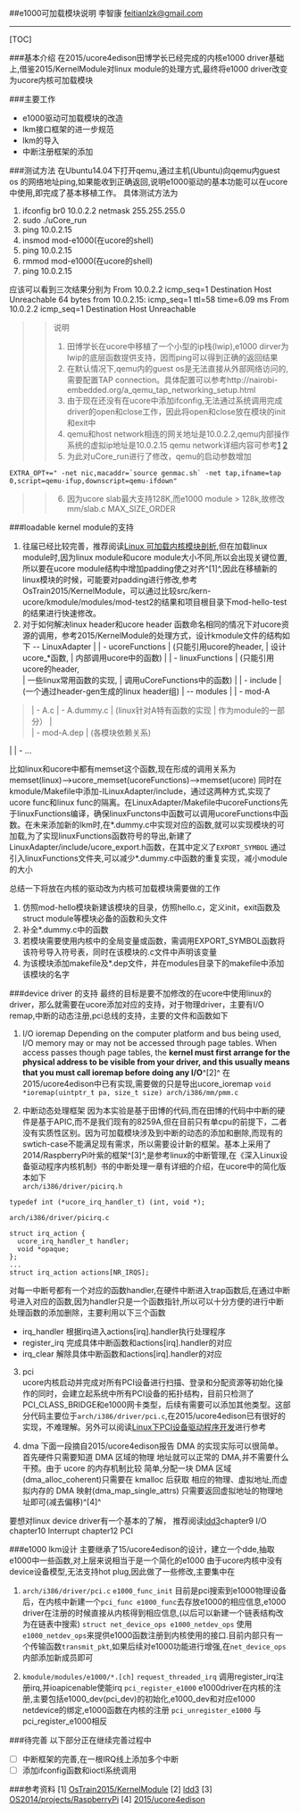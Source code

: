 ##e1000可加载模块说明
李智康
feitianlzk@gmail.com

- - -

[TOC]


###基本介绍
在2015/ucore4edison田博学长已经完成的内核e1000 driver基础上,借鉴2015/KernelModule对linux module的处理方式,最终将e1000 driver改变为ucore内核可加载模块

###主要工作
- e1000驱动可加载模块的改造
- lkm接口框架的进一步规范
- lkm的导入
- 中断注册框架的添加

###测试方法
在Ubuntu14.04下打开qemu,通过主机(Ubuntu)向qemu内guest os 的网络地址ping,如果能收到正确返回,说明e1000驱动的基本功能可以在ucore中使用,即完成了基本移植工作。
具体测试方法为
 1. ifconfig br0 10.0.2.2 netmask 255.255.255.0
 2. sudo ./uCore_run
 3. ping 10.0.2.15
 4. insmod mod-e1000(在ucore的shell)
 5. ping 10.0.2.15
 6. rmmod mod-e1000(在ucore的shell)
 7. ping 10.0.2.15

应该可以看到三次结果分别为
From 10.0.2.2 icmp_seq=1 Destination Host Unreachable
64 bytes from 10.0.2.15: icmp_seq=1 ttl=58 time=6.09 ms
From 10.0.2.2 icmp_seq=1 Destination Host Unreachable
>>说明
>>1. 田博学长在ucore中移植了一个小型的ip栈(lwip),e1000 dirver为lwip的底层函数提供支持，因而ping可以得到正确的返回结果
>>2. 在默认情况下,qemu内的guest os是无法直接从外部网络访问的,需要配置TAP connection。具体配置可以参考http://nairobi-embedded.org/a_qemu_tap_networking_setup.html
>>3. 由于现在还没有在ucore中添加ifconfig,无法通过系统调用完成driver的open和close工作，因此将open和close放在模块的init和exit中
>>4. qemu和host network相连的网关地址是10.0.2.2,qemu内部操作系统的虚拟ip地址是10.0.2.15 qemu network详细内容可参考[1](http://wiki.qemu.org/Documentation/Networking) [2](https://en.wikibooks.org/wiki/QEMU/Networking#TAP_interfaces)
>>5. 为此对uCore_run进行了修改，qemu的启动参数增加
```
EXTRA_OPT+=" -net nic,macaddr=`source genmac.sh` -net tap,ifname=tap    0,script=qemu-ifup,downscript=qemu-ifdown"
```
>>6. 因为ucore slab最大支持128K,而e1000 module > 128k,故修改mm/slab.c MAX_SIZE_ORDER

###loadable kernel module的支持
1. 往届已经比较完善，推荐阅读[Linux 可加载内核模块剖析](http://www.ibm.com/developerworks/cn/linux/l-lkm/),但在加载linux module时,因为linux module和ucore module大小不同,所以会出现关键位置,所以要在ucore module结构中增加padding使之对齐^[1]^,因此在移植新的linux模块的时候，可能要对padding进行修改,参考OsTrain2015/KernelModule，可以通过比较src/kern-ucore/kmodule/modules/mod-test2的结果和项目根目录下mod-hello-test的结果进行快速修改。
2. 对于如何解决linux header和ucore header 函数命名相同的情况下对ucore资源的调用，参考2015/KernelModule的处理方式，设计kmodule文件的结构如下
-- LinuxAdapter
|
| - ucoreFunctions 
|  (只能引用ucore的header, 
|   设计ucore_*函数,
|	内部调用ucore中的函数)
|
| - linuxFunctions 
|  (只能引用ucore的header,  
|   一些linux常用函数的实现,
|	调用uCoreFunctions中的函数)
|
| - include 
|  (一个通过header-gen生成的linux header组) 
|
-- modules
|
| - mod-A
>	| - A.c
>    | - A.dummy.c
>    |	(linux针对A特有函数的实现
>    |	作为module的一部分）
>    |	
>    | - mod-A.dep
>    |	(各模块依赖关系)
 
 |
 | -	...
 
 比如linux和ucore中都有memset这个函数,现在形成的调用关系为memset(linux)-->ucore_memset(ucoreFunctions)-->memset(ucore)
同时在kmodule/Makefile中添加-ILinuxAdapter/include，通过这两种方式,实现了ucore func和linux func的隔离。在LinuxAdapter/Makefile中ucoreFunctions先于linuxFunctions编译，确保linuxFunctons中函数可以调用ucoreFunctions中函数。在未来添加新的lkm时,在\*.dummy.c中实现对应的函数,就可以实现模块的可加载,为了实现linuxFunctions函数符号的导出,新建了LinuxAdapter/include/ucore_export.h函数，在其中定义了`EXPORT_SYMBOL`
通过引入linuxFunctions文件夹,可以减少\*.dummy.c中函数的重复实现，减小module的大小


总结一下将放在内核的驱动改为内核可加载模块需要做的工作
1. 仿照mod-hello模块新建该模块的目录，仿照hello.c，定义init，exit函数及struct module等模块必备的函数和头文件
2. 补全\*.dummy.c中的函数
3. 若模块需要使用内核中的全局变量或函数，需调用EXPORT_SYMBOL函数将该符号导入符号表，同时在该模块的.c文件中声明该变量
4. 为该模块添加makefile及\*.dep文件，并在modules目录下的makefile中添加该模块的名字

###device driver 的支持
最终的目标是要不加修改的在ucore中使用linux的driver，那么就需要在ucore添加对应的支持，对于物理driver，主要有I/O remap,中断的动态注册,pci总线的支持，主要的文件和函数如下
1. I/O ioremap
	Depending on the computer platform and bus being used, I/O memory may or may
not be accessed through page tables. When access passes though page tables, the
**kernel must first arrange for the physical address to be visible from your driver, and
this usually means that you must call ioremap before doing any I/O**^[2]^
在2015/ucore4edison中已有实现,需要做的只是导出ucore_ioremap
`void *ioremap(uintptr_t pa, size_t size) arch/i386/mm/pmm.c`

2. 中断动态处理框架 
	因为本实验是基于田博的代码,而在田博的代码中中断的硬件是基于APIC,而不是我们现有的8259A,但在目前只有单cpu的前提下，二者没有实质性区别。因为可加载模块涉及到中断的动态的添加和删除,而现有的swtich-case不能满足现有需求，所以需要设计新的框架。基本上采用了2014/RaspberryPi叶紫的框架^[3]^,是参考linux的中断管理,在《深入Linux设备驱动程序内核机制》书的中断处理一章有详细的介绍，在ucore中的简化版本如下    
`arch/i386/driver/picirq.h`
```
typedef int (*ucore_irq_handler_t) (int, void *);
```
`arch/i386/driver/picirq.c`
```
struct irq_action {
  ucore_irq_handler_t handler;
  void *opaque;
};
...
struct irq_action actions[NR_IRQS];
```
对每一中断号都有一个对应的函数handler,在硬件中断进入trap函数后,在通过中断号进入对应的函数,因为handler只是一个函数指针,所以可以十分方便的进行中断处理函数的添加删除，主要利用以下三个函数
 - irq_handler	根据irq进入actions[irq].handler执行处理程序
 - register_irq	完成具体中断函数和actions[irq].handler的对应
 - irq_clear	解除具体中断函数和actions[irq].handler的对应

3. pci	
	ucore内核启动并完成对所有PCI设备进行扫描、登录和分配资源等初始化操作的同时，会建立起系统中所有PCI设备的拓扑结构，目前只检测了PCI_CLASS_BRIDGE和e1000网卡类型，后续有需要可以添加其他类型。这部分代码主要位于`arch/i386/driver/pci.c`,在2015/ucore4edison已有很好的实现，不难理解。另外可以阅读[Linux下PCI设备驱动程序开发](https://www.ibm.com/developerworks/cn/linux/l-pci/)进行参考

4. dma
	下面一段摘自2015/ucore4edison报告
    DMA 的实现实际可以很简单。首先硬件只需要知道 DMA 区域的物理
地址就可以正常的 DMA,并不需要什么干预。由于 ucore 的内存机制比较
简单,分配一块 DMA 区域(dma_alloc_coherent)只需要在 kmalloc 后获取
相应的物理、虚拟地址,而虚拟内存的 DMA 映射(dma_map_single_attrs)
只需要返回虚拟地址的物理地址即可(减去偏移)^[4]^

要想对linux device driver有一个基本的了解， 推荐阅读[ldd3](https://lwn.net/Kernel/LDD3/)chapter9 I/O chapter10 Interrupt  chapter12 PCI

###e1000 lkm设计
主要继承了15/ucore4edison的设计，建立一个dde,抽取e1000中一些函数,对上层来说相当于是一个简化的e1000
由于ucore内核中没有device设备模型,无法支持hot plug,因此做了一些修改,主要集中在
1. `arch/i386/driver/pci.c`
`e1000_func_init`
目前是pci搜索到e1000物理设备后，在内核中新建一个`pci_func e1000_func`去存放e1000的相应信息,e1000 driver在注册的时候直接从内核得到相应信息,(以后可以新建一个链表结构改为在链表中搜索)
`struct net_device_ops e1000_netdev_ops`
使用`e1000_netdev_ops`来提供e1000函数注册到内核使用的接口.目前内部只有一个传输函数`transmit_pkt`,如果后续对e1000功能进行增强,在`net_device_ops`内部添加新成员即可

2. `kmodule/modules/e1000/*.[ch]`
`request_threaded_irq`	调用register_irq注册irq,并ioapicenable使能irq
`pci_register_e1000`	e1000driver在内核的注册,主要包括e1000_dev(pci_dev)的初始化,e1000_dev和对应e1000 netdevice的绑定,e1000函数在内核的注册
`pci_unregister_e1000`	与pci_register_e1000相反

###待完善
以下部分正在继续完善过程中
- [ ] 中断框架的完善,在一根IRQ线上添加多个中断
- [ ] 添加ifconfig函数和ioctl系统调用

###参考资料
[1] [OsTrain2015/KernelModule](http://166.111.68.197:11123/oscourse/OS2015/projects/KernModule)
[2]	[ldd3](https://lwn.net/Kernel/LDD3/)
[3] [OS2014/projects/RaspberryPi](http://166.111.68.197:11123/oscourse/OS2014/projects/RaspberryPi)
[4] [2015/ucore4edison](http://166.111.68.197:11123/oscourse/ucore4edison)
